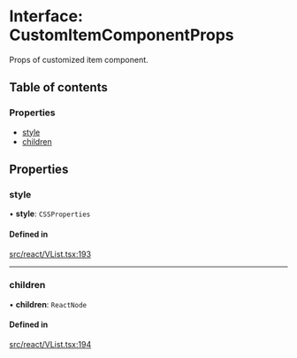 # Interface: CustomItemComponentProps

Props of customized item component.

## Table of contents

### Properties

- [style](CustomItemComponentProps.md#style)
- [children](CustomItemComponentProps.md#children)

## Properties

### style

• **style**: `CSSProperties`

#### Defined in

[src/react/VList.tsx:193](https://github.com/inokawa/virtua/blob/97b3ce9/src/react/VList.tsx#L193)

___

### children

• **children**: `ReactNode`

#### Defined in

[src/react/VList.tsx:194](https://github.com/inokawa/virtua/blob/97b3ce9/src/react/VList.tsx#L194)
